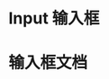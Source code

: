 # Input 输入框

<demo src="./demos/basic.vue"></demo>

<demo src="./demos/disabled.vue"></demo>

<demo src="./demos/size.vue"></demo>

<demo src="./demos/slot.vue"></demo>

<demo src="./demos/expose.vue"></demo>

# 输入框文档